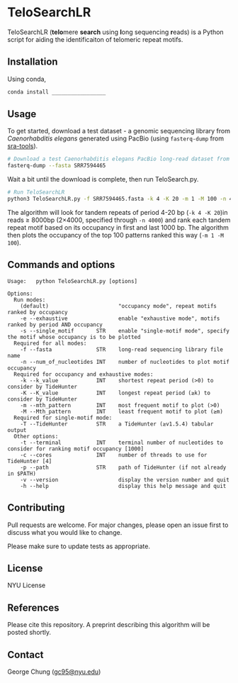 # TeloSearchLR

TeloSearchLR (**telo**mere **search** using **l**ong sequencing **r**eads) is a Python script for aiding the identificaiton of telomeric repeat motifs.

## Installation

Using conda,

```bash
conda install _________________
```

## Usage

To get started, download a test dataset - a genomic sequencing library from *Caenorhabditis elegans* generated using PacBio (using ```fasterq-dump``` from [sra-tools](https://github.com/ncbi/sra-tools)).
```bash
# Download a test Caenorhabditis elegans PacBio long-read dataset from SRA using sra-tools
fasterq-dump --fasta SRR7594465
```
Wait a bit until the download is complete, then run TeloSearch.py.
```bash
# Run TeloSearchLR
python3 TeloSearchLR.py -f SRR7594465.fasta -k 4 -K 20 -m 1 -M 100 -n 4000
```
The algorithm will look for tandem repeats of period 4-20 bp (```-k 4 -K 20```)in reads ≥ 8000bp (2×4000, specified through ```-n 4000```) and rank each tandem repeat motif based on its occupancy in first and last 1000 bp.  The algorithm then plots the occupancy of the top 100 patterns ranked this way (```-m 1 -M 100```).

## Commands and options
```text
Usage:   python TeloSearchLR.py [options]
                
Options:
  Run modes:
    (default)                      "occupancy mode", repeat motifs ranked by occupancy
    -e --exhaustive                enable "exhaustive mode", motifs ranked by period AND occupancy
    -s --single_motif       STR    enable "single-motif mode", specify the motif whose occupancy is to be plotted
  Required for all modes:
    -f --fasta              STR    long-read sequencing library file name
    -n --num_of_nucleotides INT    number of nucleotides to plot motif occupancy
  Required for occupancy and exhaustive modes:
    -k --k_value            INT    shortest repeat period (>0) to consider by TideHunter
    -K --K_value            INT    longest repeat period (≥k) to consider by TideHunter
    -m --mth_pattern        INT    most frequent motif to plot (>0)
    -M --Mth_pattern        INT    least frequent motif to plot (≥m)
  Required for single-motif mode:
    -T --TideHunter         STR    a TideHunter (≥v1.5.4) tabular output
  Other options:
    -t --terminal           INT    terminal number of nucleotides to consider for ranking motif occupancy [1000]
    -c --cores              INT    number of threads to use for TideHunter [4]
    -p --path               STR    path of TideHunter (if not already in $PATH)
    -v --version                   display the version number and quit
    -h --help                      display this help message and quit
```
## Contributing

Pull requests are welcome. For major changes, please open an issue first
to discuss what you would like to change.

Please make sure to update tests as appropriate.

## License

NYU License

## References
Please cite this repository. A preprint describing this algorithm will be posted shortly.

## Contact
George Chung (gc95@nyu.edu)
